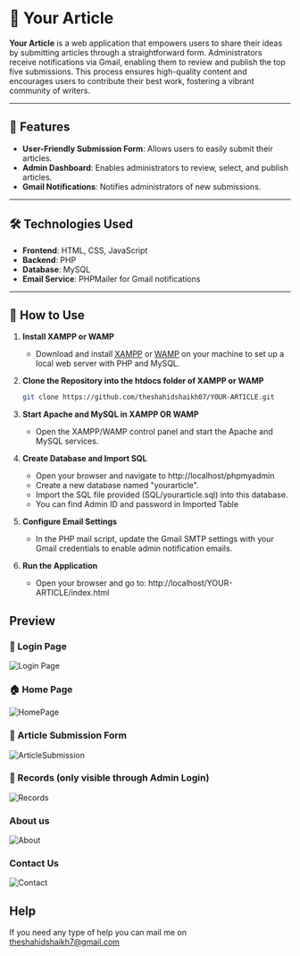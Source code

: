 # 📝 Your Article

**Your Article** is a web application that empowers users to share their ideas by submitting articles through a straightforward form. Administrators receive notifications via Gmail, enabling them to review and publish the top five submissions. This process ensures high-quality content and encourages users to contribute their best work, fostering a vibrant community of writers.

---

## 🚀 Features

- **User-Friendly Submission Form**: Allows users to easily submit their articles.
- **Admin Dashboard**: Enables administrators to review, select, and publish articles.
- **Gmail Notifications**: Notifies administrators of new submissions.

---

## 🛠️ Technologies Used

- **Frontend**: HTML, CSS, JavaScript
- **Backend**: PHP
- **Database**: MySQL
- **Email Service**: PHPMailer for Gmail notifications

---


## 🧪 How to Use

1. **Install XAMPP or WAMP**

   - Download and install [XAMPP](https://www.apachefriends.org/index.html) or [WAMP](http://www.wampserver.com/en/) on your machine to set up a local web server with PHP and MySQL.

2. **Clone the Repository into the htdocs folder of XAMPP or WAMP**

   ```bash
   git clone https://github.com/theshahidshaikh07/YOUR-ARTICLE.git

3. **Start Apache and MySQL in XAMPP OR WAMP**
    -  Open the XAMPP/WAMP control panel and start the Apache and MySQL services.

4. **Create Database and Import SQL**

    -  Open your browser and navigate to http://localhost/phpmyadmin
    -  Create a new database named "yourarticle".
    -  Import the SQL file provided (SQL/yourarticle.sql) into this database.
    -  You can find Admin ID and password in Imported Table

5. **Configure Email Settings**
    -  In the PHP mail script, update the Gmail SMTP settings with your Gmail credentials to enable admin notification emails.

6.  **Run the Application**
    -  Open your browser and go to:
        http://localhost/YOUR-ARTICLE/index.html

## Preview
### 🔐 Login Page
![Login Page](users/login.png)
### 🏠 Home Page
![HomePage](users/user_homepage.png)
### 📝 Article Submission Form
![ArticleSubmission](users/article.png)
### 📝 Records (only visible through Admin Login)
![Records](users/records.png)
### About us
![About](users/aboutus.png)
### Contact Us
![Contact](users/contact_us.png)

## Help
If you need any type of help you can mail me on theshahidshaikh7@gmail.com

